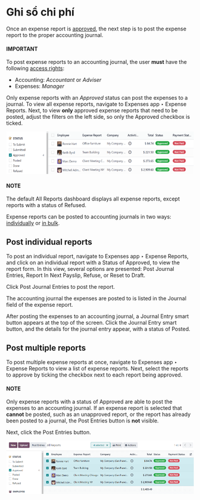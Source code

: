 # Ghi sổ chi phí

Once an expense report is [approved](applications/finance/expenses/approve_expenses.md), the next step is to post
the expense report to the proper accounting journal.

#### IMPORTANT
To post expense reports to an accounting journal, the user **must** have the following
[access rights](applications/general/users/access_rights.md):

- Accounting: *Accountant* or *Adviser*
- Expenses: *Manager*

Only expense reports with an *Approved* status can post the expenses to a journal. To view all
expense reports, navigate to Expenses app ‣ Expense Reports. Next, to view
**only** approved expense reports that need to be posted, adjust the filters on the left side, so
only the Approved checkbox is ticked.

![View reports to post by clicking on expense reports, then reports to post.](../../../.gitbook/assets/post-reports.png)

#### NOTE
The default All Reports dashboard displays all expense reports, except reports with a
status of Refused.

Expense reports can be posted to accounting journals in two ways: [individually](#expenses-individual-reports) or [in bulk](#expenses-multiple-reports).

<a id="expenses-individual-reports"></a>

## Post individual reports

To post an individual report, navigate to Expenses app ‣ Expense Reports, and
click on an individual report with a Status of Approved, to view the report
form. In this view, several options are presented: Post Journal Entries,
Report In Next Payslip, Refuse, or Reset to Draft.

Click Post Journal Entries to post the report.

The accounting journal the expenses are posted to is listed in the Journal field of the
expense report.

After posting the expenses to an accounting journal, a Journal Entry smart button
appears at the top of the screen. Click the Journal Entry smart button, and the details
for the journal entry appear, with a status of Posted.

<a id="expenses-multiple-reports"></a>

## Post multiple reports

To post multiple expense reports at once, navigate to Expenses app ‣ Expense
Reports to view a list of expense reports. Next, select the reports to approve by ticking the
checkbox next to each report being approved.

#### NOTE
Only expense reports with a status of Approved are able to post the expenses to an
accounting journal. If an expense report is selected that **cannot** be posted, such as an
unapproved report, or the report has already been posted to a journal, the Post
Entries button is **not** visible.

Next, click the Post Entries button.

![Post multiple reports at a time from the Expense Reports view, with the Approved filter.](../../../.gitbook/assets/post-entries.png)
